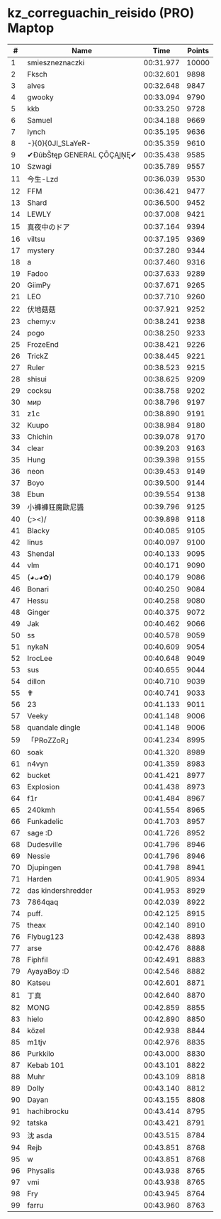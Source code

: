 # kz_correguachin_reisido (PRO) Maptop

|  # | Name | Time | Points |
|-------------- | -------------- | -------------- | -------------- | 
| 1 | smieszneznaczki | 00:31.977 | 10000 | 
| 2 | Fksch | 00:32.601 | 9898 | 
| 3 | alves | 00:32.648 | 9847 | 
| 4 | gwooky | 00:33.094 | 9790 | 
| 5 | kkb | 00:33.250 | 9728 | 
| 6 | Samuel | 00:34.188 | 9669 | 
| 7 | lynch | 00:35.195 | 9636 | 
| 8 | -}{0}{0JI_SLaYeR- | 00:35.359 | 9610 | 
| 9 | ✔ĐûbŠŧęp GENERAL ÇŌÇĄĮŅĘ✔ | 00:35.438 | 9585 | 
| 10 | Szwagi | 00:35.789 | 9557 | 
| 11 | 今生-Lzd | 00:36.039 | 9530 | 
| 12 | FFM | 00:36.421 | 9477 | 
| 13 | Shard | 00:36.500 | 9452 | 
| 14 | LEWLY | 00:37.008 | 9421 | 
| 15 | 真夜中のドア | 00:37.164 | 9394 | 
| 16 | viltsu | 00:37.195 | 9369 | 
| 17 | mystery | 00:37.280 | 9344 | 
| 18 | a | 00:37.460 | 9316 | 
| 19 | Fadoo | 00:37.633 | 9289 | 
| 20 | GiimPy | 00:37.671 | 9265 | 
| 21 | LEO | 00:37.710 | 9260 | 
| 22 | 伏地菇菇 | 00:37.921 | 9252 | 
| 23 | chemy:v | 00:38.241 | 9238 | 
| 24 | pogo | 00:38.250 | 9233 | 
| 25 | FrozeEnd | 00:38.421 | 9226 | 
| 26 | TrickZ | 00:38.445 | 9221 | 
| 27 | Ruler | 00:38.523 | 9215 | 
| 28 | shisui | 00:38.625 | 9209 | 
| 29 | cocksu | 00:38.758 | 9202 | 
| 30 | мир | 00:38.796 | 9197 | 
| 31 | z1c | 00:38.890 | 9191 | 
| 32 | Kuupo | 00:38.984 | 9180 | 
| 33 | Chichin | 00:39.078 | 9170 | 
| 34 | clear | 00:39.203 | 9163 | 
| 35 | Hung | 00:39.398 | 9155 | 
| 36 | neon | 00:39.453 | 9149 | 
| 37 | Boyo | 00:39.500 | 9144 | 
| 38 | Ebun | 00:39.554 | 9138 | 
| 39 | 小褲褲狂魔歐尼醬 | 00:39.796 | 9125 | 
| 40 | (;><)/ | 00:39.898 | 9118 | 
| 41 | Blacky | 00:40.085 | 9105 | 
| 42 | linus | 00:40.097 | 9100 | 
| 43 | Shendal | 00:40.133 | 9095 | 
| 44 | vlm | 00:40.171 | 9090 | 
| 45 | (◕ᴗ◕✿) | 00:40.179 | 9086 | 
| 46 | Bonari | 00:40.250 | 9084 | 
| 47 | Hessu | 00:40.258 | 9080 | 
| 48 | Ginger | 00:40.375 | 9072 | 
| 49 | Jak | 00:40.462 | 9066 | 
| 50 | ss | 00:40.578 | 9059 | 
| 51 | nykaN | 00:40.609 | 9054 | 
| 52 | IrocLee | 00:40.648 | 9049 | 
| 53 | sus | 00:40.655 | 9044 | 
| 54 | dillon | 00:40.710 | 9039 | 
| 55 | ✟ | 00:40.741 | 9033 | 
| 56 | 23 | 00:41.133 | 9011 | 
| 57 | Veeky | 00:41.148 | 9006 | 
| 58 | quandale dingle | 00:41.148 | 9006 | 
| 59 | 「PRoZZoR」 | 00:41.234 | 8995 | 
| 60 | soak | 00:41.320 | 8989 | 
| 61 | n4vyn | 00:41.359 | 8983 | 
| 62 | bucket | 00:41.421 | 8977 | 
| 63 | Explosion | 00:41.438 | 8973 | 
| 64 | f1r | 00:41.484 | 8967 | 
| 65 | 240kmh | 00:41.554 | 8965 | 
| 66 | Funkadelic | 00:41.703 | 8957 | 
| 67 | sage :D | 00:41.726 | 8952 | 
| 68 | Dudesville | 00:41.796 | 8946 | 
| 69 | Nessie | 00:41.796 | 8946 | 
| 70 | Djupingen | 00:41.798 | 8941 | 
| 71 | Harden | 00:41.905 | 8934 | 
| 72 | das kindershredder | 00:41.953 | 8929 | 
| 73 | 7864qaq | 00:42.039 | 8922 | 
| 74 | puff. | 00:42.125 | 8915 | 
| 75 | theax | 00:42.140 | 8910 | 
| 76 | Flybug123 | 00:42.438 | 8893 | 
| 77 | arse | 00:42.476 | 8888 | 
| 78 | Fiphfil | 00:42.491 | 8883 | 
| 79 | AyayaBoy :D | 00:42.546 | 8882 | 
| 80 | Katseu | 00:42.601 | 8871 | 
| 81 | 丁真 | 00:42.640 | 8870 | 
| 82 | MONG | 00:42.859 | 8855 | 
| 83 | hielo | 00:42.890 | 8850 | 
| 84 | közel | 00:42.938 | 8844 | 
| 85 | m1tjv | 00:42.976 | 8835 | 
| 86 | Purkkilo | 00:43.000 | 8830 | 
| 87 | Kebab 101 | 00:43.101 | 8822 | 
| 88 | Muhr | 00:43.109 | 8818 | 
| 89 | Dolly | 00:43.140 | 8812 | 
| 90 | Dayan | 00:43.155 | 8808 | 
| 91 | hachibrocku | 00:43.414 | 8795 | 
| 92 | tatska | 00:43.421 | 8791 | 
| 93 | 沈 asda | 00:43.515 | 8784 | 
| 94 | Rejb | 00:43.851 | 8768 | 
| 95 | w | 00:43.851 | 8768 | 
| 96 | Physalis | 00:43.938 | 8765 | 
| 97 | vmi | 00:43.938 | 8765 | 
| 98 | Fry | 00:43.945 | 8764 | 
| 99 | farru | 00:43.960 | 8763 | 


